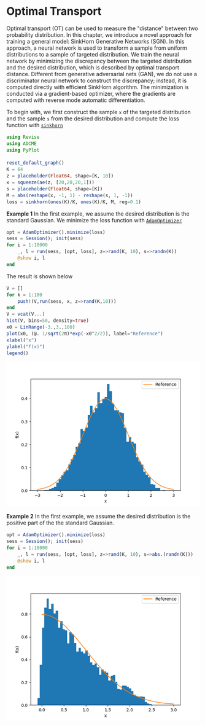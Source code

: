 # Optimal Transport

Optimal transport (OT) can be used to measure the "distance" between two probability distribution. In this chapter, we introduce a novel approach for training a general model: SinkHorn Generative Networks (SGN). In this approach, a neural network is used to transform a sample from uniform distributions to a sample of targeted distribution. We train the neural network by minimizing the discrepancy between the targeted distribution and the desired distribution, which is described by optimal transport distance. Different from generative adversarial nets (GAN), we do not use a discriminator neural network to construct the discrepancy; instead, it is computed directly with efficient SinkHorn algorithm. The minimization is conducted via a gradient-based optimizer, where the gradients are computed with reverse mode automatic differentiation. 

To begin with, we first construct the sample `x` of the targeted distribution and the sample `s` from the desired distribution and compute the loss function with [`sinkhorn`](@ref)

```julia
using Revise
using ADCME
using PyPlot

reset_default_graph()
K = 64
z = placeholder(Float64, shape=[K, 10])
x = squeeze(ae(z, [20,20,20,1]))
s = placeholder(Float64, shape=[K])
M = abs(reshape(x, -1, 1) - reshape(s, 1, -1))
loss = sinkhorn(ones(K)/K, ones(K)/K, M, reg=0.1)
```

**Example 1**
In the first example, we assume the desired distribution is the standard Gaussian. We minimize the loss function with [`AdamOptimizer`](@ref)
```julia
opt = AdamOptimizer().minimize(loss)
sess = Session(); init(sess)
for i = 1:10000
    _, l = run(sess, [opt, loss], z=>rand(K, 10), s=>randn(K))
    @show i, l
end
```

The result is shown below
```julia
V = []
for k = 1:100
    push!(V,run(sess, x, z=>rand(K,10)))
end
V = vcat(V...)
hist(V, bins=50, density=true)
x0 = LinRange(-3.,3.,100)
plot(x0, (@. 1/sqrt(2π)*exp(-x0^2/2)), label="Reference")
xlabel("x")
ylabel("f(x)")
legend()
```
![](./assets/g1.png)

**Example 2**
In the first example, we assume the desired distribution is the positive part of the the standard Gaussian. 
```julia
opt = AdamOptimizer().minimize(loss)
sess = Session(); init(sess)
for i = 1:10000
    _, l = run(sess, [opt, loss], z=>rand(K, 10), s=>abs.(randn(K)))
    @show i, l
end
```
![](./assets/g2.png)

